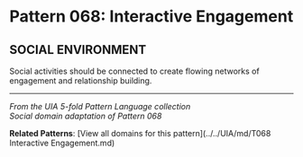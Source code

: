 # Pattern 068: Interactive Engagement

## SOCIAL ENVIRONMENT

Social activities should be connected to create flowing networks of engagement and relationship building.

---

*From the UIA 5-fold Pattern Language collection*  
*Social domain adaptation of Pattern 068*

**Related Patterns**: [View all domains for this pattern](../../UIA/md/T068 Interactive Engagement.md)
